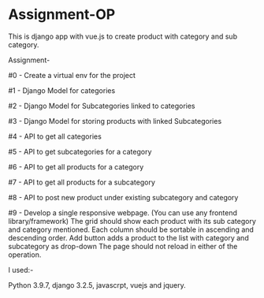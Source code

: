 # Assignment-OP
This is django app with vue.js to create product with category and sub category.

Assignment-


#0 - Create a virtual env for the project

#1 - Django Model for categories

#2 - Django Model for Subcategories linked to categories

#3 - Django Model for storing products with linked Subcategories

#4 - API to get all categories

#5 - API to get subcategories for a category

#6 - API to get all products for a category

#7 - API to get all products for a subcategory

#8 - API to post new product under existing subcategory and category

#9 - Develop a single responsive webpage. (You can use any frontend library/framework)
The grid should show each product with its sub category and category mentioned. Each column should be sortable in ascending and descending order.
Add button adds a product to the list with category and subcategory as drop-down
The page should not reload in either of the operation.



I used:-

Python 3.9.7,
django 3.2.5,
javascrpt,
vuejs and jquery.
